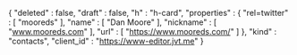 {
  "deleted" : false,
  "draft" : false,
  "h" : "h-card",
  "properties" : {
    "rel=twitter" : [ "mooreds" ],
    "name" : [ "Dan Moore" ],
    "nickname" : [ "www.mooreds.com" ],
    "url" : [ "https://www.mooreds.com/" ]
  },
  "kind" : "contacts",
  "client_id" : "https://www-editor.jvt.me"
}
